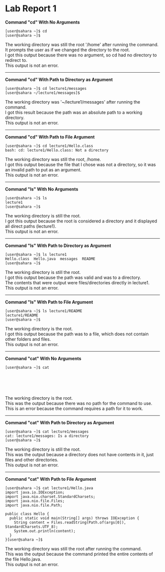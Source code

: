 # Lab Report 1

**Command "cd" With No Arguments**
```
[user@sahara ~]$ cd
[user@sahara ~]$ 
```
The working directory was still the root '/home' after running the command.\
It prompts the user as if we changed the directory to the root.\
I got this output because there was no argument, so cd had no directory to redirect to.\
This output is not an error.

---

**Command "cd" With Path to Directory as Argument**
```
[user@sahara ~]$ cd lecture1/messages
[user@sahara ~/lecture1/messages]$ 
```
The working directory was '~/lecture1/messages' after running the command.\
I got this result because the path was an absolute path to a working directory.\
This output is not an error.

---

**Command "cd" With Path to File Argument**
```
[user@sahara ~]$ cd lecture1/Hello.class
bash: cd: lecture1/Hello.class: Not a directory
```
The working directory was still the root, /home.\
I got this output because the file that I chose was not a directory, so it was an invalid path to put as an argument.\
This output is not an error.

---


**Command "ls" With No Arguments**
```
[user@sahara ~]$ ls
lecture1
[user@sahara ~]$ 
```
The working directory is still the root.\
I got this output because the root is considered a directory and it displayed all direct paths (lecture1).\
This output is not an error.

---

**Command "ls" With Path to Directory as Argument**
```
[user@sahara ~]$ ls lecture1
Hello.class  Hello.java  messages  README
[user@sahara ~]$ 
```
The working directory is still the root.\
I got this output because the path was valid and was to a directory.\
The contents that were output were files/directories directly in lecture1.\
This output is not an error.

---

**Command "ls" With Path to File Argument**
```
[user@sahara ~]$ ls lecture1/README
lecture1/README
[user@sahara ~]$ 
```
The working directory is the root.\
I got this output because the path was to a file, which does not contain other folders and files.\
This output is not an error.

---

**Command "cat" With No Arguments**
```
[user@sahara ~]$ cat






```
The working directory is the root.\
This was the output because there was no path for the command to use.\
This is an error because the command requires a path for it to work.

---

**Command "cat" With Path to Directory as Argument**
```
[user@sahara ~]$ cat lecture1/messages
cat: lecture1/messages: Is a directory
[user@sahara ~]$ 
```
The working directory is still the root.\
This was the output because a directory does not have contents in it, just files and other directories.\
This output is not an error.

---

**Command "cat" With Path to File Argument**
```
[user@sahara ~]$ cat lecture1/Hello.java
import java.io.IOException;
import java.nio.charset.StandardCharsets;
import java.nio.file.Files;
import java.nio.file.Path;

public class Hello {
  public static void main(String[] args) throws IOException {
    String content = Files.readString(Path.of(args[0]), StandardCharsets.UTF_8);    
    System.out.println(content);
  }
}[user@sahara ~]$ 
```
The working directory was still the root after running the command.\
This was the output because the command printed the entire contents of the file Hello.java.\
This output is not an error.
